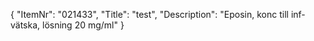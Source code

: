{
  "ItemNr": "021433",
  "Title": "test",
  "Description": "Eposin, konc till inf-vätska, lösning 20 mg/ml"
}